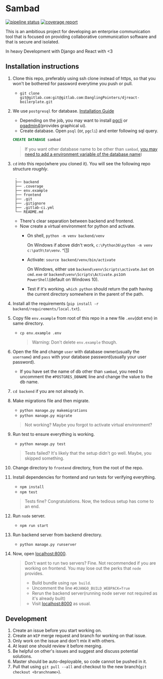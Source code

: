 # Sambad
[![pipeline status](https://gitlab.com/DanglingPointers/djreact-boilerplate/badges/master/pipeline.svg)](https://gitlab.com/DanglingPointers/djreact-boilerplate/commits/master)
[![coverage report](https://gitlab.com/DanglingPointers/djreact-boilerplate/badges/master/coverage.svg)](https://gitlab.com/DanglingPointers/djreact-boilerplate/commits/master) 

This is an ambitious project for developing an enterprise communication tool that is focused on providing collaborative communication software and that is secure and isolated.

In heavy Development with Django and React with <3

## Installation instructions
1. Clone this repo, preferably using ssh clone instead of https,
 so that you won't be bothered for password everytime you push or pull.
    - `git clone git@gitlab.com:git@gitlab.com:DanglingPointers/djreact-boilerplate.git`
2. We use `postgresql` for database.  [Installation Guide](https://www.postgresql.org/download/)
    - Depending on the job, you may want to install [pgcli](https://github.com/dbcli/pgcli)
    or [pgadmin4](https://www.pgadmin.org/download/)(provides graphical ui).
    - Create database. Open `psql` (or, `pgcli`) and enter following sql query.
    ```sql
    CREATE DATABASE sambad
    ```
    > If you want other database name to be other than `sambad`, 
    > [you may need to add a environment variable of the database name](#custom-db-name))
3. `cd` into this repo(where you cloned it). You will see the following repo structure *roughly*.

        .
        ├── backend
        ├── .coverage
        ├── env.example
        ├── frontend
        ├── .git
        ├── .gitignore
        ├── .gitlab-ci.yml
        └── README.md
    - There's clear separation between backend and frontend.
    - Now create a virtual environment for python and activate. 
        - On shell, `python -m venv backend/venv`

            On Windows if above didn't work, `c:\Python36\python -m venv c:\path\to\venv`. ^[[1](https://docs.python.org/3/library/venv.html)]

        - Activate: `source backend/venv/bin/activate`

            On Windows, either use `backend\venv\Scripts\activate.bat` on `cmd.exe` or `backend\venv\Scripts\Activate.ps1`on `PowerShell`(default on Windows 10).

        - Test if it's working. `which python` should return the path having the current directory somewhere in the parent of the path.
    
4. Install all the requirements (`pip install -r backend/requirements/local.txt`).

5. Copy file `env.example` from root of this repo in a new file `.env`(dot env) in same directory.
    - `cp env.example .env`
        >Warning:  Don't delete `env.example` though.

6. Open the file and change `user` with database owner(usually the `username`) and `pass` with your database password(usually your user password).
    - <a name="custom-db-name"></a> If you have set the name of db other than `sambad`, you need to uncomment the `#POSTGRES_DBNAME` line and change the value to the db name.
7. `cd backend` if you are not already in.
8. Make migrations file and then migrate.
    - `python manage.py makemigrations`
    - `python manage.py migrate` 
    > Not working? Maybe you forgot to activate virtual environment?
9. Run test to ensure everything is working.
    - `python manage.py test`
    > Tests failed? It's likely that the setup didn't go well. Maybe, you skipped something. 
10. Change directory to `frontend` directory, from the root of the repo.

11. Install dependencies for frontend and run tests for verifying everything.
    - `npm install`
    - `npm test`

    > Tests fine? Congratulations. Now, the tedious setup has come to an end. 

12. Run `node` server.
    - `npm run start`

13. Run backend server from backend directory.
    - `python manage.py runserver`

14. Now, open [localhost:8000](http://localhost:8000).

    > Don't want to run two servers? Fine. 
    > Not recommended if you are working on frontend.
    >  You may lose out the perks that `node` provides.
    > - Build bundle using `npm build`.
    > - Uncomment the line `#DJANGO_BUILD_WEBPACK=True`
    > - Rerun the backend server(running node server not required as it's already built)
    > - Visit [localhost:8000](http://localhost:8000) as usual.

## Development
1. Create an issue before you start working on.
2. Create an `WIP` merge request and branch for working on that issue.
3. Only work on the issue and don't mix it with others.
4. At least one should review it before merging.
5. Be helpful on other's issues and suggest and discuss potential solutions.
6. Master should be auto-deployable, so code cannot be pushed in it. 
7. Pull that using `git pull --all` and checkout to the new branch(`git checkout <branchname>`).
